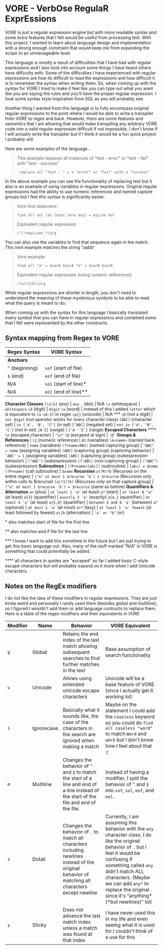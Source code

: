 # VORE - **V**erb**O**se Regula**R** Expr**E**ssions

VORE is just a regular expression engine but with more readable syntax and some extra features that I felt would be useful from processing text. With this project, I wanted to learn about language design and implementation with a strong enough constraint that would keep me from expanding the scope to an unmanageable level.

This language is mostly a result of difficulties that I have had with regular expressions and I also took into account some things I have heard others have difficulty with. Some of the difficulties I have experienced with regular expressions are how its difficult to read the expressions and how difficult it is to remember the syntax when writing them. So, when coming up with the syntax for VORE I tried to make it feel like you can type out what you want like you are saying the rules and you'll have the proper regular expression. I took some syntax style inspiration from SQL as you will probably see.

Another thing I wanted from this language is to fully encompass original regular expressions to the point where I would be able to write a transpiler from VORE to regex and back. However, there are some features and semantics that I am allowing that would make transpiling any arbitrary VORE code into a valid regular expression difficult if not impossible. I don't know if I will actually write the transpiler but if I think it would be a fun quick project I probably will.

Here are some examples of the language...

>This example replaces all instances of "test - error" or "test - fail" with "test - success"
>
>``` replace all "test - " = a "error" or "fail" with a "success"```

In the above example you can see the functionality of replacing text but it also is an example of using variables in regular expressions. Original regular expressions had the ability to use numeric references and named capture groups but I feel this syntax is significantly easier.

>Vore find statement: 
>
>```find all sol (at least zero any) = myLine eol```
>
>Equivalent regular expression
>
>```/^(?<myLine>.*)$/g```

You can also use the variables to find that sequence again in the match. This next example matches the string "aabb"

>Vore example:
>
>```find all "a" = $varA $varA "b" = $varB $varB```
>
>Equivalent regular expression (using numeric references)
>
>```/(a)\1(b)\2/g```

While regular expressions are shorter in length, you don't need to understand the meaning of these mysterious symbols to be able to read what the query is meant to do.

When coming up with the syntax for this language I basically translated every symbol that you can have in regular expressions and combined some that I felt were represented by the other constructs.

## Syntax mapping from Regex to VORE

Regex Syntax | VORE Syntax
-------------|-------------
**Anchors** | 
```^``` (beginning)| ```sof``` (start of file)
```$``` (end)      | ```eof``` (end of file)
N/A          | ```sol``` (start of line)*
N/A          | ```eol``` (end of line)**
**Character Classes**
```[\s\S]``` (any) | ```any```
```.``` (dot) | N/A
```\s``` (whitespace) | ```whitespace```
```\d``` (digit) | ```digit```
```\w``` (word) | instead of this I added ```letter``` which is equivalent to ```[a-zA-Z]``` in regex
```\p{}``` (unicode) | N/A ***
```\D``` (not a digit) | ```not digit``` (not operator works for every character class)
```[ABC]``` (character set) | ```in ['A', 'B', "C"]``` (in set)
```[^ABC]``` (negated set) | ```not in ['A', "B", 'C']``` (not in set)
```[A-Z]``` (range) | ```['A'-'Z']``` (range)
**Escaped Characters** ****
```\n``` (escaped character) | ```"\n"```
```\@``` (escaped at sign) | ```'@'```
**Groups & References** |
```\1``` (numeric reference) | ```@1``` (variables)
```\k<name>``` (named back reference) | ```name``` (variables)
```(?<name>ABC)``` (named capturing group) | ```"ABC" = name``` (assigning variables)
```(ABC)``` (capturing group) (capturing behavior) | ```'ABC' = 1``` (assigning variables)
```(ABC)``` (capturing group) (subexpression behavior) | ```("ABC")``` (subexpression)
```(?:ABC)``` (non-capturing group) | ```("ABC")``` (subexpression)
**Subroutines** |
```(?P<name>[abc])``` (subroutine) | ```[abc] = $name```
```(?P>name)``` (call subroutine) | ```$name```
**Recursion**
```a(?R)?b``` (Recurses on the entire regex) | ```("a" at most 1 $recurse 'b') = $recurse``` (Recursion only within calls to $recurse)
```(a(?1)?b)``` (Recurses only on that capture group) | ```("a" at most 1 $recurse 'b') = $recurse``` (same as before)
**Quantifiers & Alternation**
```a+``` (plus) | ```at least 1 'a'``` (at least)
```a*``` (start) | ```at least 0 "a"``` (at least)
```a{3}``` (quantifier) | ```exactly 3 'a'``` (exactly)
```a{4,}``` (quantifier) | ```at least 4 'a'``` (at least)
```a{5,8}``` (quantifier) | ```between 5 and 8 'a'``` (between)
```a?``` (optional) | ```at most 1 'a'``` (at most)
```a+?``` (lazy) | ```at least 1 'a' fewest``` (at least followed by fewest)
```a\|b``` (alternation) | ```'a' or "b"``` (or)

\* also matches start of file for the first line

\** also matches end if file for the last line

\*** I know I want to add this sometime in the future but I am just trying to get this basic language out. Also, many of the stuff marked "N/A" in VORE is something that could potentially be added.

\**** all characters in quotes are "escaped" so far I added basic C-style escape characters but will probably expand on it more when I add Unicode characters.

## Notes on the RegEx modifiers
I do not like the idea of these modifiers in regular expressions. They are just kinda weird and personally I rarely used them (besides global and multiline), so I figured I wouldn't add them or add language contructs to replace them. Here is a table of the regex modifiers and their equivalents in VORE

Modifier | Name | Behavior | VORE Equivalent
---------|------|----|--------------
```g```  | Global | Retains the end index of the last match allowing subsequent searches to find further matches in the text | Base assumption of search functionality
```u``` | Unicode | Allows using extended unicode escape characters | Unicode will be a base feature of VORE (once I actually get it working lol)
```i``` | Ignorecase | Basically what it sounds like, the case of the characters in the search are ignored when making a match | Maybe on the statement I could add the ```caseless``` keyword so you could do ```find all caseless "word"``` to match ```Word``` and ```wOrD``` but I don't know how I feel about that :/
```m``` | Multiline | Changes the behavior of ```^``` and ```$``` to match the start of a line and end of a line instead of the start of the file and end of the file. | Instead of having a modifier, I split the behavior of ```^``` and ```$``` into ```sof```, ```sol```, ```eof```, and ```eol```.
```s``` | Dotall | Changes the behavior of ```.``` to match all characters including newlines instead of the original behavior of matching all characters except newline | Currently, I am assuming this behavior with the ```any``` character class. I do like the original behavior of ```.``` but I feel it would be confusing if something called ```any``` didn't match ALL characters. (Maybe we can add ```any*``` to replace the original ```.``` since it's "anything* (*but newlines)" lol)
```y``` | Sticky | Does not advance the last match index unless a match was found at that index | I have never used this in my life and even seeing what it is used for I couldn't think of a use for this

